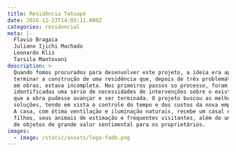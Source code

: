 ```yaml
---
title: Residência Tatuapé
date: 2016-11-23T14:03:11.000Z
categories: residencial
meta: |-
  Flavio Bragaia
  Juliano Ijichi Machado
  Leonardo Klis
  Tarsila Mantovani
description: >-
  Quando fomos procurados para desenvolver este projeto, a ideia era apenas
  terminar a construção de uma residência que, depois de três problemáticos anos
  em obras, estava incompleta. Nos primeiros passos so processo, foram
  identificadas uma série de necessidades de intervenções sobre o existente para
  que a obra pudesse avançar e ser terminada. O projeto buscou as melhores
  soluções, tendo em vista o controle do tempo e dos custos da nova empreitada.
  A casa, com ótima ventilação e iluminação naturais, recebe um casal e dois
  filhos, seus animais de estimação e frequentes visitantes, além de uma série
  de objetos de grande valor sentimental para os proprietários.
images:
  - image: /static/assets/logo-fadb.png
---
```


